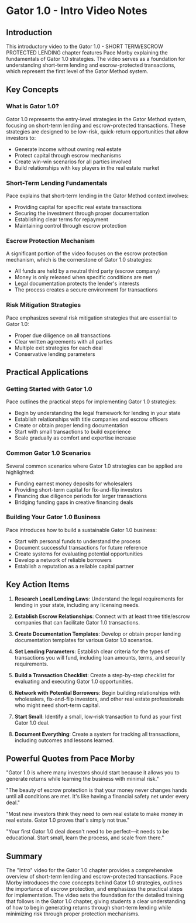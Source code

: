 # Gator 1.0 - Intro Video Notes

## Introduction

This introductory video to the Gator 1.0 - SHORT TERM/ESCROW PROTECTED LENDING chapter features Pace Morby explaining the fundamentals of Gator 1.0 strategies. The video serves as a foundation for understanding short-term lending and escrow-protected transactions, which represent the first level of the Gator Method system.

## Key Concepts

### What is Gator 1.0?

Gator 1.0 represents the entry-level strategies in the Gator Method system, focusing on short-term lending and escrow-protected transactions. These strategies are designed to be low-risk, quick-return opportunities that allow investors to:

- Generate income without owning real estate
- Protect capital through escrow mechanisms
- Create win-win scenarios for all parties involved
- Build relationships with key players in the real estate market

### Short-Term Lending Fundamentals

Pace explains that short-term lending in the Gator Method context involves:

- Providing capital for specific real estate transactions
- Securing the investment through proper documentation
- Establishing clear terms for repayment
- Maintaining control through escrow protection

### Escrow Protection Mechanism

A significant portion of the video focuses on the escrow protection mechanism, which is the cornerstone of Gator 1.0 strategies:

- All funds are held by a neutral third party (escrow company)
- Money is only released when specific conditions are met
- Legal documentation protects the lender's interests
- The process creates a secure environment for transactions

### Risk Mitigation Strategies

Pace emphasizes several risk mitigation strategies that are essential to Gator 1.0:

- Proper due diligence on all transactions
- Clear written agreements with all parties
- Multiple exit strategies for each deal
- Conservative lending parameters

## Practical Applications

### Getting Started with Gator 1.0

Pace outlines the practical steps for implementing Gator 1.0 strategies:

- Begin by understanding the legal framework for lending in your state
- Establish relationships with title companies and escrow officers
- Create or obtain proper lending documentation
- Start with small transactions to build experience
- Scale gradually as comfort and expertise increase

### Common Gator 1.0 Scenarios

Several common scenarios where Gator 1.0 strategies can be applied are highlighted:

- Funding earnest money deposits for wholesalers
- Providing short-term capital for fix-and-flip investors
- Financing due diligence periods for larger transactions
- Bridging funding gaps in creative financing deals

### Building Your Gator 1.0 Business

Pace introduces how to build a sustainable Gator 1.0 business:

- Start with personal funds to understand the process
- Document successful transactions for future reference
- Create systems for evaluating potential opportunities
- Develop a network of reliable borrowers
- Establish a reputation as a reliable capital partner

## Key Action Items

1. **Research Local Lending Laws**: Understand the legal requirements for lending in your state, including any licensing needs.

2. **Establish Escrow Relationships**: Connect with at least three title/escrow companies that can facilitate Gator 1.0 transactions.

3. **Create Documentation Templates**: Develop or obtain proper lending documentation templates for various Gator 1.0 scenarios.

4. **Set Lending Parameters**: Establish clear criteria for the types of transactions you will fund, including loan amounts, terms, and security requirements.

5. **Build a Transaction Checklist**: Create a step-by-step checklist for evaluating and executing Gator 1.0 opportunities.

6. **Network with Potential Borrowers**: Begin building relationships with wholesalers, fix-and-flip investors, and other real estate professionals who might need short-term capital.

7. **Start Small**: Identify a small, low-risk transaction to fund as your first Gator 1.0 deal.

8. **Document Everything**: Create a system for tracking all transactions, including outcomes and lessons learned.

## Powerful Quotes from Pace Morby

"Gator 1.0 is where many investors should start because it allows you to generate returns while learning the business with minimal risk."

"The beauty of escrow protection is that your money never changes hands until all conditions are met. It's like having a financial safety net under every deal."

"Most new investors think they need to own real estate to make money in real estate. Gator 1.0 proves that's simply not true."

"Your first Gator 1.0 deal doesn't need to be perfect—it needs to be educational. Start small, learn the process, and scale from there."

## Summary

The "Intro" video for the Gator 1.0 chapter provides a comprehensive overview of short-term lending and escrow-protected transactions. Pace Morby introduces the core concepts behind Gator 1.0 strategies, outlines the importance of escrow protection, and emphasizes the practical steps for implementation. The video sets the foundation for the detailed training that follows in the Gator 1.0 chapter, giving students a clear understanding of how to begin generating returns through short-term lending while minimizing risk through proper protection mechanisms.
